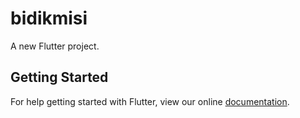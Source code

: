 # bidikmisi

A new Flutter project.

## Getting Started

For help getting started with Flutter, view our online
[documentation](https://flutter.io/).
